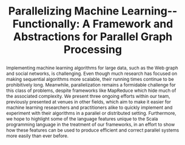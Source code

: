 ---
category: publications
isconference: true
title: "Parallelizing Machine Learning-- Functionally: A Framework and Abstractions for Parallel Graph Processing"
authors: "Philipp Haller and Heather Miller"
conference: "Scala Workshop"
abbrv: "Scala"
location: "Stanford, CA, USA"
pdf: "http://infoscience.epfl.ch/record/165111/files/scalawksp11.pdf"
abstract: 'Implementing machine learning algorithms for large data, such as the Web graph and social networks, is challenging. Even though much research has focused on making sequential algorithms more scalable, their running times continue to be prohibitively long. Meanwhile, parallelization remains a formidable challenge for this class of problems, despite frameworks like MapReduce which hide much of the associated complexity. We present three ongoing efforts within our team, previously presented at venues in other fields, which aim to make it easier for machine learning researchers and practitioners alike to quickly implement and experiment with their algorithms in a parallel or distributed setting. Furthermore, we hope to highlight some of the language features unique to the Scala programming language in the treatment of our frameworks, in an effort to show how these features can be used to produce efficient and correct parallel systems more easily than ever before.'
---